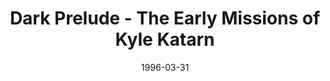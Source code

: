 ---
mission_id: prelude
editorsChoice:
title: "Dark Prelude - The Early Missions of Kyle Katarn"
authors: 
    - "Randy Greene"
date: 1996-03-31
filename: "rpg-df20.zip"
description: "This is a continuing story that's divided into two levels and deals with Kyle's defection from the Empire, brought on by Jan Ors' capture by the Imperials."
cover: "prelude.png"
levelReplaced:	SECBASE
difficulty: yes
bm:	yes
fme: no
wax: no
three_do: yes
voc: yes
gmd: no
vue: no
lfd: yes
base: "New level from scratch" 
editors: "DFUSE"

---